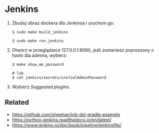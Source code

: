 # Jenkins

1. Zbuduj obraz dockera dla Jenkinsa i uruchom go:

   ```
   $ sudo make build_jenkins

   $ sudo make run_jenkins
   ```

2. Otwórz w przeglądarce 127.0.0.1:8080, jeśli zostaniesz poproszony o hasło dla admina, wybierz:

   ```
   $ make show_me_password
   
   # lub
   $ cat jenkins/secrets/initialAdminPassword
   ```

3. Wybierz *Suggested plugins*.

## Related

- https://github.com/sheehan/job-dsl-gradle-example
- https://python-jenkins.readthedocs.io/en/latest/
- https://www.jenkins.io/doc/book/pipeline/jenkinsfile/
